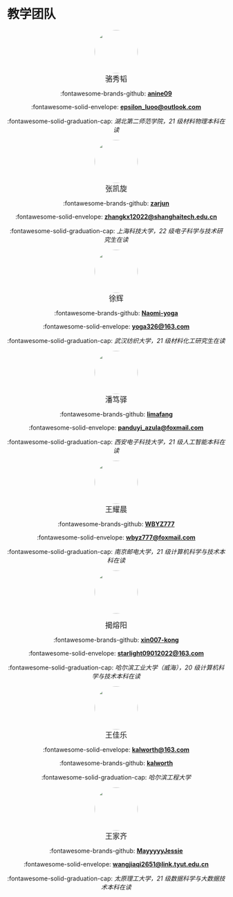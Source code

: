 # 教学团队

<div align="center">
<!-- <img style="height: 100px; border-radius: 50%" src="https://sdn.geekzu.org/avatar/5d20b33b9f29623fd4772aca3599b6df"> -->
<img style="height: 100px; border-radius: 50%" src="../../images/team/xiutao_luo.jpg">
</div>
<div align="center" markdown>
<big>骆秀韬</big>

:fontawesome-brands-github: **[anine09](https://github.com/anine09)**

:fontawesome-solid-envelope: **<epsilon_luoo@outlook.com>**

:fontawesome-solid-graduation-cap: *湖北第二师范学院，21 级材料物理本科在读*
</div>

<div align="center">
<img style="height: 100px; border-radius: 50%" src="../../images/team/kaixuan_zhang.jpg">
</div>
<div align="center" markdown>
<big>张凯旋</big>

:fontawesome-brands-github: **[zarjun](https://github.com/zarjun)**

:fontawesome-solid-envelope: **<zhangkx12022@shanghaitech.edu.cn>**

:fontawesome-solid-graduation-cap: *上海科技大学，22 级电子科学与技术研究生在读*
</div>

<div align="center">
<img style="height: 100px; border-radius: 50%" src="../../images/team/hui_xu.jpg">
</div>
<div align="center" markdown>
<big>徐辉</big>

:fontawesome-brands-github: **[Naomi-yoga](https://github.com/Naomi-yoga)**

:fontawesome-solid-envelope: **<yoga326@163.com>**

:fontawesome-solid-graduation-cap: *武汉纺织大学，21 级材料化工研究生在读*
</div>

<div align="center">
<img style="height: 100px; border-radius: 50%" src="../../images/team/duyi_pan.jpg">
</div>
<div align="center" markdown>
<big>潘笃驿</big>

:fontawesome-brands-github: **[limafang](https://github.com/limafang)**

:fontawesome-solid-envelope: **<panduyi_azula@foxmail.com>**

:fontawesome-solid-graduation-cap: *西安电子科技大学，21 级人工智能本科在读*
</div>

<div align="center">
<img style="height: 100px; border-radius: 50%" src="../../images/team/yaocheng_wang.jpg">
</div>
<div align="center" markdown>
<big>王耀晨</big>

:fontawesome-brands-github: **[WBYZ777](https://github.com/WBYZ777)**

:fontawesome-solid-envelope: **<wbyz777@foxmail.com>**

:fontawesome-solid-graduation-cap: *南京邮电大学，21 级计算机科学与技术本科在读*
</div>

<div align="center">
<img style="height: 100px; border-radius: 50%" src="../../images/team/rongyang_jie.jpg">
</div>
<div align="center" markdown>

<big>揭熔阳</big>

:fontawesome-brands-github: **[xin007-kong](https://github.com/xin007-kong)**

:fontawesome-solid-envelope: **<starlight09012022@163.com>**

:fontawesome-solid-graduation-cap: *哈尔滨工业大学（威海），20 级计算机科学与技术本科在读*
</div>


<div align="center">
<img style="height: 100px; border-radius: 50%" src="../../images/team/jiale_wang.jpg">
</div>
<div align="center" markdown>
<big>王佳乐</big>
  
:fontawesome-solid-envelope: **<kalworth@163.com>**

:fontawesome-brands-github: **[kalworth](https://github.com/kalworth)**

:fontawesome-solid-graduation-cap: *哈尔滨工程大学*
</div>

<div align="center">
<img style="height: 100px; border-radius: 50%" src="../../images/team/jiaqi_wang.jpg">
</div>
<div align="center" markdown>
<big>王家齐</big>

:fontawesome-brands-github: **[MayyyyyJessie](https://github.com/MayyyyyJessie)**

:fontawesome-solid-envelope: **<wangjiaqi2651@link.tyut.edu.cn>**

:fontawesome-solid-graduation-cap: *太原理工大学，21 级数据科学与大数据技术本科在读*
</div>
